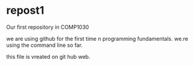 # repost1
Our first repository in COMP1030

we are using github for the first time n programming fundamentals. we.re using the command line so far.

this file is vreated on git hub web.
